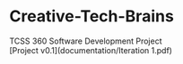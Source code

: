 # Creative-Tech-Brains
TCSS 360 Software Development Project
<br />
[Project v0.1](documentation/Iteration 1.pdf)
